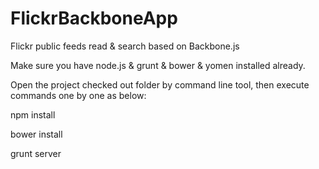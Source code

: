 FlickrBackboneApp
=================

Flickr public feeds read &amp; search based on Backbone.js 


Make sure you have node.js &amp; grunt &amp; bower &amp; yomen installed already.

Open the project checked out folder by command line tool, then execute commands one by one as below:

npm install

bower install

grunt server